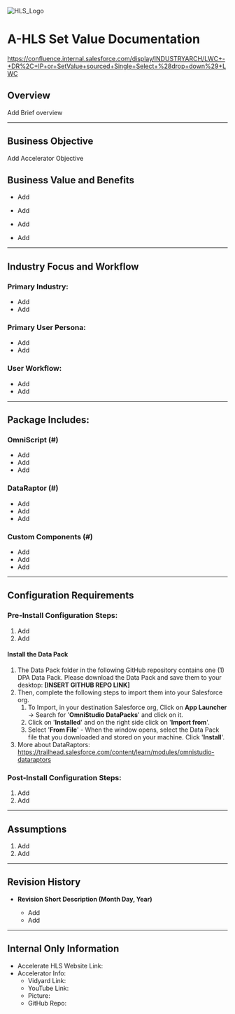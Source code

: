![HLS_Logo](./img/HLS_Logo.png)

# A-HLS Set Value Documentation

https://confluence.internal.salesforce.com/display/INDUSTRYARCH/LWC+-+DR%2C+IP+or+SetValue+sourced+Single+Select+%28drop+down%29+LWC



## Overview

Add Brief overview
* * *

## Business Objective

Add Accelerator Objective

## Business Value and Benefits

* Add
* Add

* Add
* Add

* * *

## Industry Focus and Workflow

### Primary Industry:

* Add
* Add

### Primary User Persona:

* Add
* Add

### User Workflow:

* Add
* Add

* * *

## Package Includes:

### **OmniScript (#)**

* Add
* Add
* Add

### **DataRaptor (#)**

* Add
* Add
* Add

### **Custom Components (#)**

* Add
* Add
* Add

* * *

## Configuration Requirements

### Pre-Install Configuration Steps:

1. Add
2. Add

#### Install the Data Pack

1. The Data Pack folder in the following GitHub repository contains one (1) DPA Data Pack. Please download the Data Pack and save them to your desktop: **[INSERT GITHUB REPO LINK]**
2. Then, complete the following steps to import them into your Salesforce org.
    1. To Import, in your destination Salesforce org, Click on **App Launcher** → Search for '**OmniStudio DataPacks**' and click on it.
    2. Click on '**Installed**' and on the right side click on '**Import from**'.
    3. Select '**From File**' - When the window opens, select the Data Pack file that you downloaded and stored on your machine. Click '**Install**'.
3. More about DataRaptors: https://trailhead.salesforce.com/content/learn/modules/omnistudio-dataraptors

### Post-Install Configuration Steps:

1. Add
2. Add

* * *

## Assumptions

1. Add
2. Add

* * *

## Revision History

* **Revision Short Description (Month Day, Year)**

    * Add
    * Add

* * *

## Internal Only Information

* Accelerate HLS Website Link:
* Accelerator Info:
    * Vidyard Link:
    * YouTube Link:
    * Picture:
    *  GitHub Repo:

